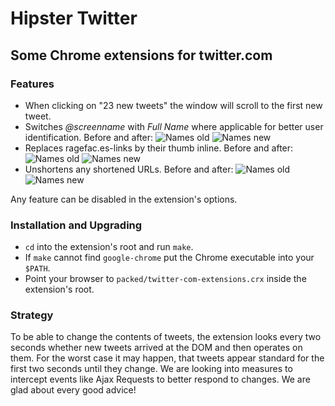 # Hipster Twitter

## Some Chrome extensions for twitter.com

### Features

- When clicking on "23 new tweets" the window will scroll to the first new tweet.
- Switches *@screenname* with *Full Name* where applicable for better user identification. Before and after:
![Names old](https://raw.github.com/laudenberg/twitter-com-extensions/master/names-old.png)
![Names new](https://raw.github.com/laudenberg/twitter-com-extensions/master/names-new.png)
- Replaces ragefac.es-links by their thumb inline. Before and after:
![Names old](https://raw.github.com/laudenberg/twitter-com-extensions/master/reagefaces-old.png)
![Names new](https://raw.github.com/laudenberg/twitter-com-extensions/master/ragefaces-new.png)
- Unshortens any shortened URLs. Before and after:
![Names old](https://raw.github.com/laudenberg/twitter-com-extensions/master/unshorten-old.png)
![Names new](https://raw.github.com/laudenberg/twitter-com-extensions/master/unshorten-new.png)

Any feature can be disabled in the extension's options. 

### Installation and Upgrading

- `cd` into the extension's root and run `make`.
- If `make` cannot find `google-chrome` put the Chrome executable into your `$PATH`.
- Point your browser to `packed/twitter-com-extensions.crx` inside the extension's root.

### Strategy

To be able to change the contents of tweets, the extension looks every two seconds whether new tweets arrived at the DOM and then operates on them. For the worst case it may happen, that tweets appear standard for the first two seconds until they change. We are looking into measures to intercept events like Ajax Requests to better respond to changes. We are glad about every good advice!

